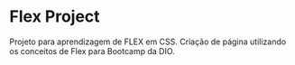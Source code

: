 # Flex Project
Projeto para aprendizagem de FLEX em CSS.
Criação de página utilizando os conceitos de Flex para Bootcamp da DIO.
